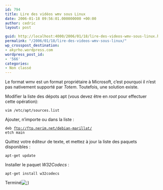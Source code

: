 ```yaml
---
id: 794
title: Lire des vidéos wmv sous Linux
date: 2006-01-18 09:56:01.000000000 +00:00
author: cedric
layout: post

guid: http://localhost:4000/2006/01/18/lire-des-videos-wmv-sous-linux.html
permalink: "/2006/01/18/lire-des-videos-wmv-sous-linux/"
wp_crosspost_destination:
- akyrho.wordpress.com
wordpress_post_id:
- '566'
categories:
- Non classé
---
```

Le format wmv est un format propriétaire à Microsoft, c’est pourquoi il n’est pas nativement supporté par _Totem_. Toutefois, une solution existe.

Modifier la liste des dépots apt (vous devez être en _root_ pour effectuer cette opération):

<code class="highlighter-rouge">vim /etc/apt/sources.list</code>

Ajouter, n’importe ou dans la liste :

<code class="highlighter-rouge">deb ftp://ftp.nerim.net/debian-marillat/ etch main</code>

Quittez votre éditeur de texte, et mettez à jour la liste des paquets disponibles :

<code class="highlighter-rouge">apt-get update</code>

Installer le paquet _W32Codecs_ :

<code class="highlighter-rouge">apt-get install w32codecs</code>

Terminé<img src="https://i1.wp.com/debian.ehia.org/wp-includes/images/smilies/icon_wink.gif?w=900" alt=";)" data-recalc-dims="1" />